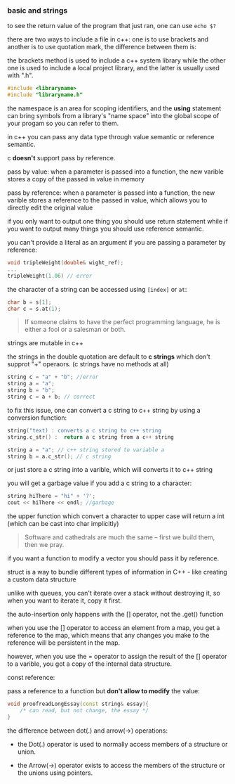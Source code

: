 
### basic and strings

to see the return value of the program that just ran, one can use `echo $?`

there are two ways to include a file in c++: one is to use brackets and another is to use quotation mark, the difference between them is:

the brackets method is used to include a c++ system library while the other one is used to include a local project library, and the latter is usually used with ".h".

```c++
#include <libraryname>
#include "libraryname.h"
```

the namespace is an area for scoping identifiers, and the **using** statement can bring symbols from a library's "name space" into the global scope of your progam so you can refer to them.

in c++ you can pass any data type through value semantic or reference semantic.

c **doesn't** support pass by reference.

pass by value: when a parameter is passed into a function, the new varible stores a copy of the passed in value in memory

pass by reference: when a parameter is passed into a function, the new varible stores a reference to the passed in value, which allows you to directly edit the original value

if you only want to output one thing you should use return statement while if you want to output many things you should use reference semantic.

you can't provide a literal as an argument if you are passing a parameter by reference:
```c++
void tripleWeight(double& wight_ref);
...
tripleWeight(1.06) // error
```

the character of a string can be accessed using `[index]`  or `at`:  
```c++
char b = s[1];
char c = s.at(1);
```

>If someone claims to have the perfect programming language, he is either a fool or a salesman or both.

strings are mutable in c++

the strings in the double quotation are default to **c strings** which don't supprot "+" operaors. (c strings have no methods at all)

```c++
string c = "a" + "b"; //error
string a = "a";
string b = "b";
string c = a + b; // correct
```
to fix this issue, one can convert a c string to c++ string by using a conversion function:
```c++
string("text) : converts a c string to c++ string
string.c_str() :  return a c string from a c++ string

string a = "a"; // c++ string stored to variable a
string b = a.c_str(); // c string
```

or just store a c string into a varible, which will converts it to c++ string

you will get a garbage value if you add a c string to a character:
```c++
string hiThere = "hi" + '?';
cout << hiThere << endl; //garbage
```
the upper function which convert a character to upper case will return a int (which can be cast into char implicitly)

>Software and cathedrals are much the same – first we build them,
then we pray.

if you want a function to modify a vector you should pass it by reference.

struct is a way to bundle different types of information in C++ - like creating a custom data structure

unlike with queues, you can't iterate over a stack without destroying it, so when you want to iterate it, copy it first.

the auto-insertion only happens with the [] operator, not the .get() function

when you use the [] operator to access an element from a map, you get a reference to the map, which means that any changes you make to the reference will be persistent in the map.

however, when you use the = operator to assign the result of the [] operator to a varible, you got a copy of the internal data structure.

const reference:

pass a reference to a function but **don't allow to modify** the value:

```c++
void proofreadLongEssay(const string& essay){
    /* can read, but not change, the essay */
}
```

the difference between dot(.) and arrow(->) operations:

* the Dot(.) operator is used to normally access members of a structure or union.

* the Arrow(->) operator exists to access the members of the structure or the unions using pointers.

